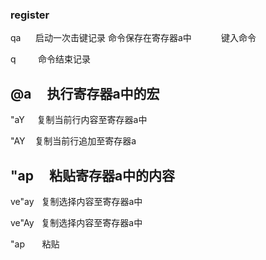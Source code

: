### register	

qa     
启动一次击键记录 命令保存在寄存器a中
          
键入命令 

q        
命令结束记录

@a    
执行寄存器a中的宏   
--

"aY    
复制当前行内容至寄存器a中

"AY   
复制当前行追加至寄存器a

"ap    
粘贴寄存器a中的内容
--


ve"ay  
复制选择内容至寄存器a中

ve"Ay  
复制选择内容至寄存器a中

"ap      
粘贴

